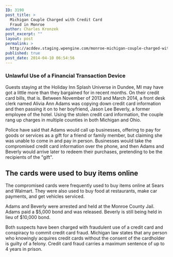 ```yaml
---
ID: 3190
post_title: >
  Michigan Couple Charged with Credit Card
  Fraud in Monroe
author: Charles Kronzek
post_excerpt: ""
layout: post
permalink: >
  http://acddev.staging.wpengine.com/monroe-michigan-couple-charged-with-credit-card-fraud-financial-trisection-device-attorneys.html
published: true
post_date: 2014-04-10 06:54:56
---
```

<h3 dir="ltr">Unlawful Use of a Financial Transaction Device</h3>
Guests staying at the Holiday Inn Splash Universe in Dundee, MI may have got a little more than they bargained for in recent months. On their credit card bills, that is. Between November of 2013 and March 2014, a front desk clerk named Alivia Ann Adams was copying down credit card information and then passing it on to her boyfriend, Jason Lee Beverly, a former employee of the hotel. Using the stolen credit card information, the couple rang up charges in multiple counties in both Michigan and Ohio.

Police have said that Adams would call up businesses, offering to pay for goods or services as a gift for a friend or family member, but claiming she was unable to come in and pay in person. Businesses would take the compromised credit card information over the phone, and then Adams and Beverly would arrive later to redeem their purchases, pretending to be the recipients of the "gift".

<h2>The cards were used to buy items online</h2>

The compromised cards were frequently used to buy items online at Sears and Walmart. They were also used to buy food at restaurants, make car payments, and get vehicles serviced.

Adams and Beverly were arrested and held at the Monroe County Jail. Adams paid a $5,000 bond and was released. Beverly is still being held in lieu of $10,000 bond.

Both suspects have been charged with fraudulent use of a credit card and conspiracy to commit credit card fraud. Michigan law states that any person who knowingly acquires credit cards without the consent of the cardholder is guilty of a felony. Credit card fraud carries a maximum sentence of up to 4 years in prison.